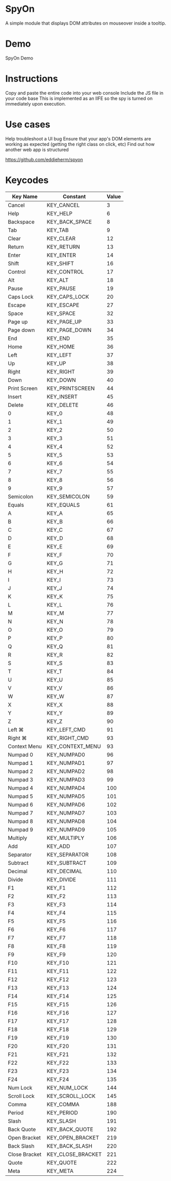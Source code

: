 # SpyOn

A simple module that displays DOM attributes on mouseover inside a tooltip.

# Demo
SpyOn Demo

# Instructions

Copy and paste the entire code into your web console
Include the JS file in your code base
This is implemented as an IIFE so the spy is turned on immediately upon execution.

# Use cases
Help troubleshoot a UI bug
Ensure that your app's DOM elements are working as expected (getting the right class on click, etc)
Find out how another web app is structured

https://github.com/eddieherm/spyon

# Keycodes

| Key Name      | Constant          | Value |
| ------------- | ----------------- | ----- |
| Cancel        | KEY_CANCEL        | 3     |
| Help          | KEY_HELP          | 6     |
| Backspace     | KEY_BACK_SPACE    | 8     |
| Tab           | KEY_TAB           | 9     |
| Clear         | KEY_CLEAR         | 12    |
| Return        | KEY_RETURN        | 13    |
| Enter         | KEY_ENTER         | 14    |
| Shift         | KEY_SHIFT         | 16    |
| Control       | KEY_CONTROL       | 17    |
| Alt           | KEY_ALT           | 18    |
| Pause         | KEY_PAUSE         | 19    |
| Caps Lock     | KEY_CAPS_LOCK     | 20    |
| Escape        | KEY_ESCAPE        | 27    |
| Space         | KEY_SPACE         | 32    |
| Page up       | KEY_PAGE_UP       | 33    |
| Page down     | KEY_PAGE_DOWN     | 34    |
| End           | KEY_END           | 35    |
| Home          | KEY_HOME          | 36    |
| Left          | KEY_LEFT          | 37    |
| Up            | KEY_UP            | 38    |
| Right         | KEY_RIGHT         | 39    |
| Down          | KEY_DOWN          | 40    |
| Print Screen  | KEY_PRINTSCREEN   | 44    |
| Insert        | KEY_INSERT        | 45    |
| Delete        | KEY_DELETE        | 46    |
| 0             | KEY_0             | 48    |
| 1             | KEY_1             | 49    |
| 2             | KEY_2             | 50    |
| 3             | KEY_3             | 51    |
| 4             | KEY_4             | 52    |
| 5             | KEY_5             | 53    |
| 6             | KEY_6             | 54    |
| 7             | KEY_7             | 55    |
| 8             | KEY_8             | 56    |
| 9             | KEY_9             | 57    |
| Semicolon     | KEY_SEMICOLON     | 59    |
| Equals        | KEY_EQUALS        | 61    |
| A             | KEY_A             | 65    |
| B             | KEY_B             | 66    |
| C             | KEY_C             | 67    |
| D             | KEY_D             | 68    |
| E             | KEY_E             | 69    |
| F             | KEY_F             | 70    |
| G             | KEY_G             | 71    |
| H             | KEY_H             | 72    |
| I             | KEY_I             | 73    |
| J             | KEY_J             | 74    |
| K             | KEY_K             | 75    |
| L             | KEY_L             | 76    |
| M             | KEY_M             | 77    |
| N             | KEY_N             | 78    |
| O             | KEY_O             | 79    |
| P             | KEY_P             | 80    |
| Q             | KEY_Q             | 81    |
| R             | KEY_R             | 82    |
| S             | KEY_S             | 83    |
| T             | KEY_T             | 84    |
| U             | KEY_U             | 85    |
| V             | KEY_V             | 86    |
| W             | KEY_W             | 87    |
| X             | KEY_X             | 88    |
| Y             | KEY_Y             | 89    |
| Z             | KEY_Z             | 90    |
| Left ⌘        | KEY_LEFT_CMD      | 91    |
| Right ⌘       | KEY_RIGHT_CMD     | 93    |
| Context Menu  | KEY_CONTEXT_MENU  | 93    |
| Numpad 0      | KEY_NUMPAD0       | 96    |
| Numpad 1      | KEY_NUMPAD1       | 97    |
| Numpad 2      | KEY_NUMPAD2       | 98    |
| Numpad 3      | KEY_NUMPAD3       | 99    |
| Numpad 4      | KEY_NUMPAD4       | 100   |
| Numpad 5      | KEY_NUMPAD5       | 101   |
| Numpad 6      | KEY_NUMPAD6       | 102   |
| Numpad 7      | KEY_NUMPAD7       | 103   |
| Numpad 8      | KEY_NUMPAD8       | 104   |
| Numpad 9      | KEY_NUMPAD9       | 105   |
| Multiply      | KEY_MULTIPLY      | 106   |
| Add           | KEY_ADD           | 107   |
| Separator     | KEY_SEPARATOR     | 108   |
| Subtract      | KEY_SUBTRACT      | 109   |
| Decimal       | KEY_DECIMAL       | 110   |
| Divide        | KEY_DIVIDE        | 111   |
| F1            | KEY_F1            | 112   |
| F2            | KEY_F2            | 113   |
| F3            | KEY_F3            | 114   |
| F4            | KEY_F4            | 115   |
| F5            | KEY_F5            | 116   |
| F6            | KEY_F6            | 117   |
| F7            | KEY_F7            | 118   |
| F8            | KEY_F8            | 119   |
| F9            | KEY_F9            | 120   |
| F10           | KEY_F10           | 121   |
| F11           | KEY_F11           | 122   |
| F12           | KEY_F12           | 123   |
| F13           | KEY_F13           | 124   |
| F14           | KEY_F14           | 125   |
| F15           | KEY_F15           | 126   |
| F16           | KEY_F16           | 127   |
| F17           | KEY_F17           | 128   |
| F18           | KEY_F18           | 129   |
| F19           | KEY_F19           | 130   |
| F20           | KEY_F20           | 131   |
| F21           | KEY_F21           | 132   |
| F22           | KEY_F22           | 133   |
| F23           | KEY_F23           | 134   |
| F24           | KEY_F24           | 135   |
| Num Lock      | KEY_NUM_LOCK      | 144   |
| Scroll Lock   | KEY_SCROLL_LOCK   | 145   |
| Comma         | KEY_COMMA         | 188   |
| Period        | KEY_PERIOD        | 190   |
| Slash         | KEY_SLASH         | 191   |
| Back Quote    | KEY_BACK_QUOTE    | 192   |
| Open Bracket  | KEY_OPEN_BRACKET  | 219   |
| Back Slash    | KEY_BACK_SLASH    | 220   |
| Close Bracket | KEY_CLOSE_BRACKET | 221   |
| Quote         | KEY_QUOTE         | 222   |
| Meta          | KEY_META          | 224   |